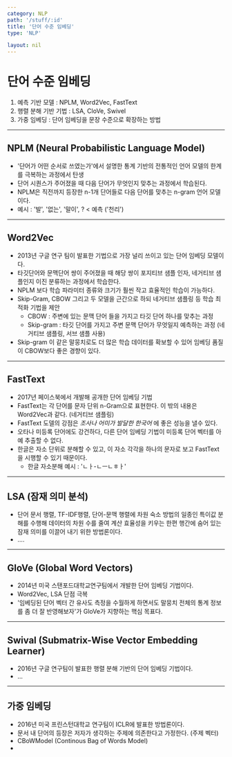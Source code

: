 ```yaml
---
category: NLP
path: '/stuff/:id'
title: '단어 수준 임베딩'
type: 'NLP'

layout: nil
---
```


# 단어 수준 임베딩

1. 예측 기반 모델 : NPLM, Word2Vec, FastText
2. 행렬 분해 기반 기법 : LSA, CloVe, Swivel
3. 가중 임베딩 : 단어 임베딩을 문장 수준으로 확장하는 방법

***

## NPLM (Neural Probabilistic Language Model)

- '단어가 어떤 순서로 쓰였는가'에서 설명한 통계 기반의 전통적인 언어 모델의 한계를 극복하는 과정에서 탄생
- 단어 시퀀스가 주어졌을 때 다음 단어가 무엇인지 맞추는 과정에서 학습된다.
- NPLM은 직전까지 등장한 n-1개 단어들로 다음 단어를 맞추는 n-gram 언어 모델이다.
- 예시 : '발', '없는', '말이', ? < 예측 ('천리')

***

## Word2Vec

- 2013년 구글 연구 팀이 발표한 기법으로 가장 널리 쓰이고 있는 단어 임베딩 모델이다.
- 타깃단어와 문맥단어 쌍이 주어졌을 때 해당 쌍이 포지티브 샘플 인자, 네거티브 샘플인지 이진 분류하는 과정에서 학습한다.
- NPLM 보다 학습 파라미터 종류와 크기가 훨씬 작고 효율적인 학습이 가능하다.
- Skip-Gram, CBOW 그리고 두 모델을 근간으로 하되 네거티브 샘플링 등 학습 최적화 기법을 제안
  - CBOW : 주변에 있는 문맥 단어 들을 가지고 타깃 단어 하나를 맞추는 과정
  - Skip-gram : 타깃 단어를 가지고 주변 문맥 단어가 무엇일지 예측하는 과정 (네거티브 샘플링, 서브 샘플 사용)
- Skip-gram 이 같은 말뭉치로도 더 많은 학습 데이터를 확보할 수 있어 임베딩 품질이 CBOW보다 좋은 경향이 있다.

***

## FastText

- 2017년 페이스북에서 개발해 공개한 단어 임베딩 기법
- FastText는 각 단어를 문자 단위 n-Gram으로 표현한다. 이 밖의 내용은 Word2Vec과 같다. (네거티브 샘플링)
- FastText 도델의 강점은 *조사나 어미가 발달한 한국어* 에 좋은 성능을 낼수 있다.
- 오타나 미등록 단어에도 강건하다, 다른 단어 임베딩 기법이 미등록 단어 벡터를 아예 추출할 수 없다.
- 한글은 자소 단위로 분해할 수 있고, 이 자소 각각을 하나의 문자로 보고 FastText을 시행할 수 있기 때문이다.
  - 한글 자소분해 예시 : 'ㄴㅏ-ㄴㅡㄴㅎㅏ'

***

## LSA (잠재 의미 분석)

- 단어 문서 행렬, TF-IDF행렬, 단어-문맥 행렬에 차원 숙소 방법의 일종인 특이값 분해를 수행해 데이터의 차원 수를 줄여 계산 효율성을 키우는 한편 행간에 숨어 있는 잠재 의미를 이끌어 내기 위한 방법론이다.
- ....

***

## GloVe (Global Word Vectors)

- 2014년 미국 스탠포드대학교연구팀에서 개발한 단어 임베딩 기법이다.
- Word2Vec, LSA 단점 극복
- '임베딩된 단어 벡터 간 유사도 측정을 수월하게 하면서도 말뭉치 전체의 통계 정보를 좀 더 잘 반영해보자'가 GloVe가 지향하는 핵심 목표다.

***

## Swival (Submatrix-Wise Vector Embedding Learner)

- 2016년 구글 연구팀이 발표한 행렬 분해 기반의 단어 임베딩 기법이다.
- ...

***

## 가중 임베딩

- 2016년 미국 프린스턴대학교 연구팀이 ICLR에 발표한 방법론이다.
- 문서 내 단어의 등장은 저자가 생각하는 주제에 의존한다고 가정한다. (주제 벡터)
- CBoWModel (Continous Bag of Words Model)
-
